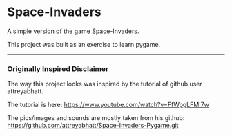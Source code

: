 # Space-Invaders

A simple version of the game Space-Invaders.

This project was built as an exercise to learn pygame.

---

### Originally Inspired Disclaimer

The way this project looks was inspired by the tutorial of github user attreyabhatt.

The tutorial is here: https://www.youtube.com/watch?v=FfWpgLFMI7w

The pics/images and sounds are mostly taken from his github: 
https://github.com/attreyabhatt/Space-Invaders-Pygame.git


